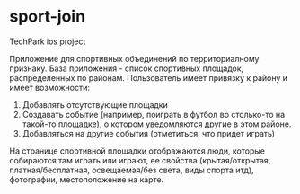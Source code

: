 # sport-join
TechPark ios project

Приложение для спортивных объединений по территориалному признаку.
База приложения - список спортивных площадок, распределенных по районам. Пользователь имеет привязку к району и имеет возможности:
  1. Добавлять отсутствующие площадки
  2. Создавать событие (например, поиграть в футбол во столько-то на такой-то площадке), о котором уведомляются другие в этом районе.
  3. Добавляться на другие события (отметиться, что придет играть)

На странице спортивной площадки отображаются люди, которые собираются там играть или играют, ее свойства (крытая/открытая, платная/бесплатная, освещаемая/без света, виды спорта итд), фотографии, местоположение на карте.
